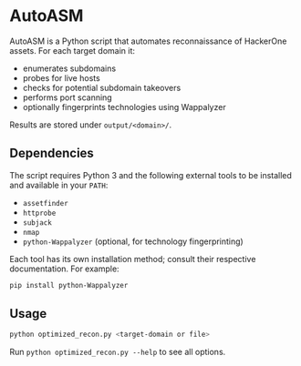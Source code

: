 # AutoASM

AutoASM is a Python script that automates reconnaissance of HackerOne assets. For each target domain it:

- enumerates subdomains
- probes for live hosts
- checks for potential subdomain takeovers
- performs port scanning
- optionally fingerprints technologies using Wappalyzer

Results are stored under `output/<domain>/`.

## Dependencies

The script requires Python 3 and the following external tools to be installed and available in your `PATH`:

- `assetfinder`
- `httprobe`
- `subjack`
- `nmap`
- `python-Wappalyzer` (optional, for technology fingerprinting)

Each tool has its own installation method; consult their respective documentation. For example:

```bash
pip install python-Wappalyzer
```

## Usage

```bash
python optimized_recon.py <target-domain or file>
```

Run `python optimized_recon.py --help` to see all options.

